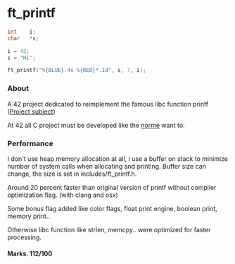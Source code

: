 # ft_printf


```c
int    i;
char   *s;

i = 42;
s = "Hi";

ft_printf("%{BLUE}.4s %{RED}*.1d", s, 7, i);
```

### About

A 42 project dedicated to reimplement the famous libc function printf ([Project subject](ressources/ft_printf.en.pdf))

At 42 all C project must be developed like the [norme](ressources/norme.en.pdf) want to.



### Performance

I don't use heap memory allocation at all, i use a buffer on stack to minimize number of system calls when allocating and printing. Buffer size can change, the size is set in includes/ft_printf.h.

Around 20 percent faster than original version of printf without compiler optimization flag. (with clang and osx)

Some bonus flag added like color flags, float print engine, boolean print, memory print..

Otherwise libc function like strlen, memcpy.. were optimized for faster processing.


#### Marks. 112/100
